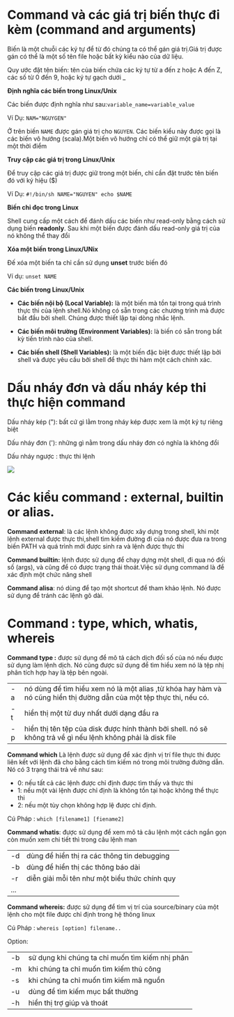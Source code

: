 # Command và các giá trị biến thực đi kèm (command and arguments)

Biến là một chuỗi các ký tự để từ đó chúng ta có thể gán giá trị.Giá trị được gán có thể là một số tên file hoặc bất kỳ kiểu nào của dữ liệu.

Quy ước đặt tên biến: tên của biến chứa các ký tự từ a đến z hoặc A đến Z, các số từ 0 đến 9, hoặc ký tự gạch dưới _

**Định nghĩa các biến trong Linux/Unix**

Các biến được định nghĩa như sau:`variable_name=variable_value`

Ví Dụ: `NAM="NGUYGEN"`

Ở trên biến `NAME` được gán giá trị cho `NGUYEN`. Các biến kiểu này được gọi là các biến vô hướng (scala).Một biến vô hướng chỉ có thể giữ một giá trị tại một thời điểm

**Truy cập các giá trị trong Linux/Unix**

Để truy cập các giá trị được giữ trong một biến, chỉ cần đặt trước tên biến đó với ký hiệu ($)

Ví Dụ: `#!/bin/sh NAME="NGUYEN" echo $NAME`

**Biến chỉ đọc trong Linux**

Shell cung cấp một cách để đánh dấu các biến như read-only bằng cách sử dụng biến **readonly**. Sau khi một biến được đánh dấu read-only  giá trị của nó không thể thay đổi

**Xóa một biến trong Linux/UNix**

Đế xóa một biến ta chỉ cần sử dụng **unset** trước biến đó

Ví dụ: `unset NAME`

**Các biến trong Linux/Unix**

- **Các biến nội bộ (Local Variable):** là một biến mà tồn tại trong quá trình thực thi của lệnh shell.Nó không có sẵn trong các chương trình mà được bắt đầu bởi shell. Chúng được thiết lập tại dòng nhắc lệnh.

- **Các biến môi trường (Environment Variables):** là biến có sẵn trong bất kỳ tiến trình nào của shell.

- **Các biến shell (Shell Variables):** là một biến đặc biệt được thiết lập bởi shell và được yêu cầu bởi shell để thực thi hàm một cách chính xác.

# Dấu nháy đơn và dấu nháy kép thi thực hiện command 

Dấu nháy kép ("): bất cứ gì lằm trong nháy kép được xem là một ký tự riêng biệt

Dấu nháy đơn ('): những gì nằm trong dấu nháy đơn có nghĩa là không đổi

Dấu nháy ngược : thực thi lệnh

<img src="https://i.imgur.com/4JkhIA8.png">

# Các kiểu command : external, builtin or alias.

**Command external**: là các lệnh không được xây dựng trong shell, khi một lệnh external được thực thi,shell tìm kiếm đường đi của nó được đưa ra trong biến PATH và quá trình mới được sinh ra và lệnh được thực thi

**Command builtin:** lệnh được sử dụng để chạy dựng một shell, đi qua nó đối số (args), và cũng để có được trạng thái thoát.Việc sử dụng command là để xác định một chức năng shell

**Command alisa**: nó dùng để tạo một shortcut để tham khảo lệnh. Nó được sử dụng để tránh các lệnh gõ dài.

# Command : type, which, whatis, whereis

**Command type :** được sử dụng để mô tả cách dịch đối số của nó nếu được sử dụng làm lệnh dịch. Nó cũng được sử dụng để tìm hiểu xem nó là tệp nhị phân tích hợp hay là tệp bên ngoài.

|  |   |
|----|----|
|-a| nó dùng để tìm hiểu xem nó là một alias ,từ khóa hay hàm và nó cũng hiển thị đường dẫn của một tệp thực thi, nếu có.|
|-t|hiển thị một từ duy nhất dưới dạng đầu ra|
|-p| hiển thị tên tệp của disk được hính thành bởi shell. nó sẽ không trả về gì nếu lệnh không phải là disk file|

**Command which** Là lệnh được sử dụng để xác định vị trí file thực thi được liên kết với lệnh đã cho bằng cách tìm kiếm nó trong môi trường đường dẫn. Nó có 3 trạng thái trả về như sau:
- 0: nếu tất cả các lệnh được chỉ định được tìm thấy và thực thi
- 1: nếu một vài lệnh được chỉ định là không tồn tại hoặc không thể thực thi
- 2: nếu một tùy chọn không hợp lệ được chỉ định.

Cú Pháp : `which [filename1] [fiename2]`

**Command whatis**: được sử dụng để xem mô tả câu lệnh một cách ngắn gọn còn muốn xem chi tiết thì trong câu lệnh man

|   |  |
|---|---|
|-d | dùng để hiển thị ra các thông tin debugging|
|-b| dùng để hiển thị các thông báo dài |
|-r| diễn giải mỗi tên như một biểu thức chính quy|
|...|  |

**Command whereis:** được sử dụng để tìm vị trí của source/binary của một lệnh cho một file được chỉ định trong hệ thông linux

Cú Pháp : `whereis [option] filename..`

Option:

|  |   |
|--|---|
|-b| sử dụng khi chúng ta chỉ muốn tìm kiếm nhị phân|
|-m| khi chúng ta chỉ muốn tìm kiếm thủ công|
|-s| khi chúng ta chỉ muốn tìm kiếm mã nguồn|
|-u| dùng để tìm kiếm mục bất thường|
|-h| hiển thị trợ giúp và thoát|


